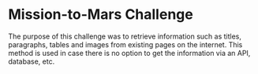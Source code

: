 # Mission-to-Mars Challenge
The purpose of this challenge was to retrieve information such as titles, paragraphs, tables and images from existing pages on the internet. This method is used in case there is no option to get the information via an API, database, etc.
